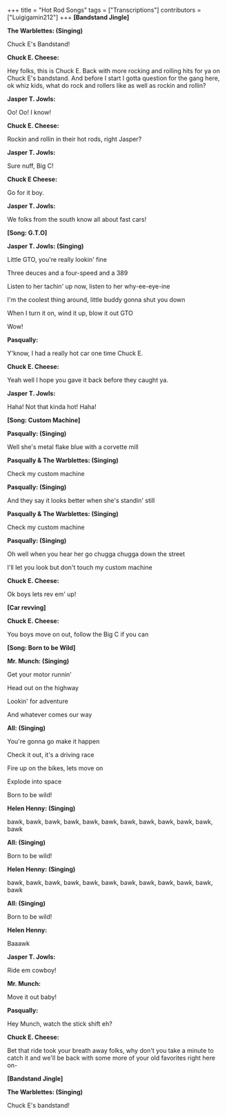 +++
title = "Hot Rod Songs"
tags = ["Transcriptions"]
contributors = ["Luigigamin212"]
+++
**[Bandstand Jingle]**


**The Warblettes: (Singing)**

Chuck E's Bandstand!

**Chuck E. Cheese:**

Hey folks, this is Chuck E. Back with more rocking and rolling hits for ya on Chuck E's bandstand. And before I start I gotta question for the gang here, ok whiz kids, what do rock and rollers like as well as rockin and rollin?

**Jasper T. Jowls:**

Oo! Oo! I know!

**Chuck E. Cheese:**

Rockin and rollin in their hot rods, right Jasper?

**Jasper T. Jowls:**

Sure nuff, Big C!

**Chuck E Cheese:**

Go for it boy.

**Jasper T. Jowls:**

We folks from the south know all about fast cars!

**[Song: G.T.O]**


**Jasper T. Jowls: (Singing)**

Little GTO, you're really lookin' fine

Three deuces and a four-speed and a 389

Listen to her tachin' up now, listen to her why-ee-eye-ine

I'm the coolest thing around, little buddy gonna shut you down

When I turn it on, wind it up, blow it out GTO

Wow!

**Pasqually:**

Y'know, I had a really hot car one time Chuck E.

**Chuck E. Cheese:**

Yeah well I hope you gave it back before they caught ya.

**Jasper T. Jowls:**

Haha! Not that kinda hot! Haha!

**[Song: Custom Machine]**


**Pasqually: (Singing)**

Well she's metal flake blue with a corvette mill

**Pasqually & The Warblettes: (Singing)**

Check my custom machine

**Pasqually: (Singing)**

And they say it looks better when she's standin' still

**Pasqually & The Warblettes: (Singing)**

Check my custom machine

**Pasqually: (Singing)**

Oh well when you hear her go chugga chugga down the street 

I'll let you look but don't touch my custom machine

**Chuck E. Cheese:**

Ok boys lets rev em' up!

**[Car revving]**


**Chuck E. Cheese:**

You boys move on out, follow the Big C if you can

**[Song: Born to be Wild]**


**Mr. Munch: (Singing)**

Get your motor runnin'

Head out on the highway

Lookin' for adventure

And whatever comes our way

**All: (Singing)**

You're gonna go make it happen

Check it out, it's a driving race

Fire up on the bikes, lets move on

Explode into space

Born to be wild!

**Helen Henny: (Singing)**

bawk, bawk, bawk, bawk, bawk, bawk, bawk, bawk, bawk, bawk, bawk, bawk

**All: (Singing)**

Born to be wild!

**Helen Henny: (Singing)**

bawk, bawk, bawk, bawk, bawk, bawk, bawk, bawk, bawk, bawk, bawk, bawk

**All: (Singing)**

Born to be wild!

**Helen Henny:**

Baaawk

**Jasper T. Jowls:**

Ride em cowboy!

**Mr. Munch:**

Move it out baby!

**Pasqually:**

Hey Munch, watch the stick shift eh?

**Chuck E. Cheese:**

Bet that ride took your breath away folks, why don't you take a minute to catch it and we'll be back with some more of your old favorites right here on- 

**[Bandstand Jingle]**


**The Warblettes: (Singing)**

Chuck E's bandstand!

